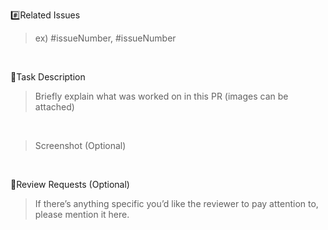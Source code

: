 #️⃣Related Issues
> ex) #issueNumber, #issueNumber
<br>

📝Task Description
> Briefly explain what was worked on in this PR (images can be attached)
<br>

> Screenshot (Optional)
<br>

💬Review Requests (Optional)
> If there’s anything specific you’d like the reviewer to pay attention to, please mention it here.
